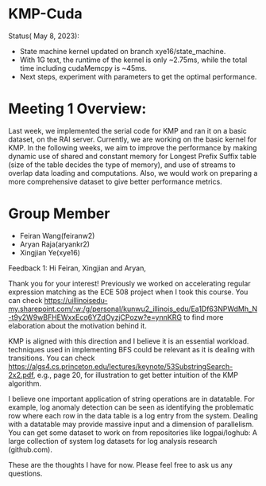 # KMP-Cuda
Status( May 8, 2023):
* State machine kernel updated on branch xye16/state_machine.
* With 1G text, the runtime of the kernel is only ~2.75ms, while the total time including cudaMemcpy is ~45ms. 
* Next steps, experiment with parameters to get the optimal performance.

# Meeting 1 Overview:
Last week, we implemented the serial code for KMP and ran it on a basic dataset, on the RAI server. Currently, we are working on the basic kernel for KMP. In the following weeks, we aim to improve the performance by making dynamic use of shared and constant memory for Longest Prefix Suffix table (size of the table decides the type of memory), and use of streams to overlap data loading and computations. Also, we would work on preparing a more comprehensive dataset to give better performance metrics.


# Group Member
* Feiran Wang(feiranw2)
* Aryan Raja(aryankr2)
* Xingjian Ye(xye16)


Feedback 1:
Hi Feiran, Xingjian and Aryan,

Thank you for your interest! Previously we worked on accelerating regular expression matching as the ECE 508 project when I took this course. You can check https://uillinoisedu-my.sharepoint.com/:w:/g/personal/kunwu2_illinois_edu/Ea1Df63NPWdMh_N-t9y2W9wBFHEWxxEcq6YZdOyzjCPozw?e=ynnKRG to find more elaboration about the motivation behind it.

KMP is aligned with this direction and I believe it is an essential workload. techniques used in implementing BFS could be relevant as it is dealing with transitions. You can check https://algs4.cs.princeton.edu/lectures/keynote/53SubstringSearch-2x2.pdf, e.g., page 20, for illustration to get better intuition of the KMP algorithm.

I believe one important application of string operations are in datatable. For example, log anomaly detection can be seen as identifying the problematic row where each row in the data table is a log entry from the system. Dealing with a datatable may provide massive input and a dimension of parallelism. You can get some dataset to work on from repositories like logpai/loghub: A large collection of system log datasets for log analysis research (github.com).

These are the thoughts I have for now. Please feel free to ask us any questions.
